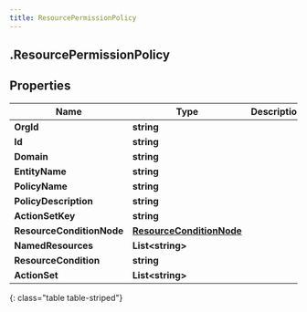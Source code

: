 ```yaml
---
title: ResourcePermissionPolicy
---
```

## .ResourcePermissionPolicy

## Properties

|Name | Type | Description | Notes|
|------------ | ------------- | ------------- | -------------|
| **OrgId** | **string** |  | [optional] |
| **Id** | **string** |  | [optional] |
| **Domain** | **string** |  | [optional] |
| **EntityName** | **string** |  | [optional] |
| **PolicyName** | **string** |  | [optional] |
| **PolicyDescription** | **string** |  | [optional] |
| **ActionSetKey** | **string** |  | [optional] |
| **ResourceConditionNode** | [**ResourceConditionNode**](ResourceConditionNode.html) |  | [optional] |
| **NamedResources** | **List&lt;string&gt;** |  | [optional] |
| **ResourceCondition** | **string** |  | [optional] |
| **ActionSet** | **List&lt;string&gt;** |  | [optional] |
{: class="table table-striped"}


